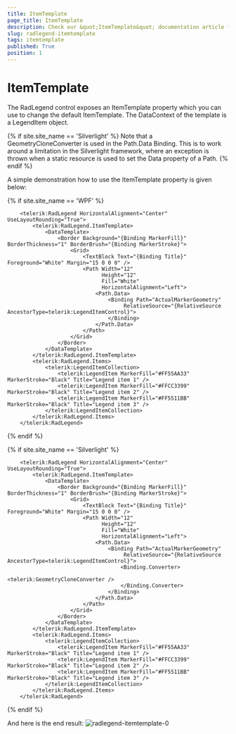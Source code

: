 ```yaml
---
title: ItemTemplate
page_title: ItemTemplate
description: Check our &quot;ItemTemplate&quot; documentation article for the RadLegend {{ site.framework_name }} control.
slug: radlegend-itemtemplate
tags: itemtemplate
published: True
position: 1
---
```


# ItemTemplate

The RadLegend control exposes an ItemTemplate property which you can use to change the default ItemTemplate. The DataContext of the template is a LegendItem object.

{% if site.site_name == 'Silverlight' %}
Note that a GeometryCloneConverter is used in the Path.Data Binding. This is to work around a limitation in the Silverlight framework, where an exception is  thrown when a static resource is used to set the Data property of a Path.
{% endif %}

A simple demonstration how to use the ItemTemplate property is given below:

{% if site.site_name == 'WPF' %}

```XAML
	<telerik:RadLegend HorizontalAlignment="Center" UseLayoutRounding="True">
	    <telerik:RadLegend.ItemTemplate>
	        <DataTemplate>
	            <Border Background="{Binding MarkerFill}" BorderThickness="1" BorderBrush="{Binding MarkerStroke}">
	                <Grid>
	                    <TextBlock Text="{Binding Title}" Foreground="White" Margin="15 0 0 0" />
	                    <Path Width="12" 
	                          Height="12" 
	                          Fill="White" 
	                          HorizontalAlignment="Left">
	                        <Path.Data>
	                            <Binding Path="ActualMarkerGeometry"
	                                 RelativeSource="{RelativeSource AncestorType=telerik:LegendItemControl}">
	                            </Binding>
	                        </Path.Data>
	                    </Path>
	                </Grid>
	            </Border>
	        </DataTemplate>
	    </telerik:RadLegend.ItemTemplate>
	    <telerik:RadLegend.Items>
	        <telerik:LegendItemCollection>
	            <telerik:LegendItem MarkerFill="#FF55AA33" MarkerStroke="Black" Title="Legend item 1" />
	            <telerik:LegendItem MarkerFill="#FFCC3399" MarkerStroke="Black" Title="Legend item 2" />
	            <telerik:LegendItem MarkerFill="#FF5511BB" MarkerStroke="Black" Title="Legend item 3" />
	        </telerik:LegendItemCollection>
	    </telerik:RadLegend.Items>
	</telerik:RadLegend>
```
{% endif %}

{% if site.site_name == 'Silverlight' %}

```XAML
	<telerik:RadLegend HorizontalAlignment="Center" UseLayoutRounding="True">
	    <telerik:RadLegend.ItemTemplate>
	        <DataTemplate>
	            <Border Background="{Binding MarkerFill}" BorderThickness="1" BorderBrush="{Binding MarkerStroke}">
	                <Grid>
	                    <TextBlock Text="{Binding Title}" Foreground="White" Margin="15 0 0 0" />
	                    <Path Width="12" 
	                          Height="12" 
	                          Fill="White" 
	                          HorizontalAlignment="Left">
	                        <Path.Data>
	                            <Binding Path="ActualMarkerGeometry"
	                                 RelativeSource="{RelativeSource AncestorType=telerik:LegendItemControl}">
	                            	<Binding.Converter>
	                            		<telerik:GeometryCloneConverter />
	                            	</Binding.Converter>
	                            </Binding>
	                        </Path.Data>
	                    </Path>
	                </Grid>
	            </Border>
	        </DataTemplate>
	    </telerik:RadLegend.ItemTemplate>
	    <telerik:RadLegend.Items>
	        <telerik:LegendItemCollection>
	            <telerik:LegendItem MarkerFill="#FF55AA33" MarkerStroke="Black" Title="Legend item 1" />
	            <telerik:LegendItem MarkerFill="#FFCC3399" MarkerStroke="Black" Title="Legend item 2" />
	            <telerik:LegendItem MarkerFill="#FF5511BB" MarkerStroke="Black" Title="Legend item 3" />
	        </telerik:LegendItemCollection>
	    </telerik:RadLegend.Items>
	</telerik:RadLegend>
```
{% endif %}

And here is the end result:
![radlegend-itemtemplate-0](images/radlegend-itemtemplate-0.png)